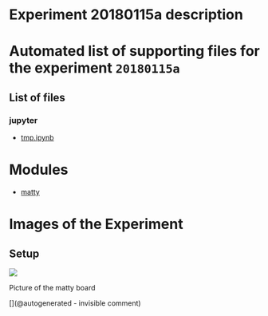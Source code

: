 # Experiment 20180115a description





# Automated list of supporting files for the __experiment `20180115a`__

## List of files

### jupyter

* [tmp.ipynb](/tmp.ipynb)





# Modules

* [matty](/matty/)




# Images of the Experiment

## Setup

![](/matty/images/IMG_20180115_194856.jpg)

Picture of the matty board










[](@autogenerated - invisible comment)